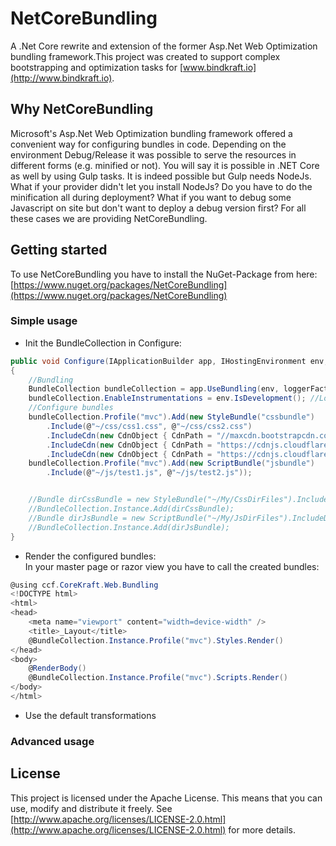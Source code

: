 <!--
    "key": "net-core-bundling",
    "title": "Net-Core-Bundling",
    "keywords":  [ "bundling", "optimization" ]
-->
# NetCoreBundling #
A .Net Core rewrite and extension of the former Asp.Net Web Optimization bundling framework.This project was created to support complex bootstrapping and optimization tasks for [www.bindkraft.io](http://www.bindkraft.io).

## Why NetCoreBundling ##
Microsoft's Asp.Net Web Optimization bundling framework offered a convenient way for configuring bundles in code. Depending on the environment Debug/Release it was possible to serve the resources in different forms (e.g. minified or not).
You will say it is possible in .NET Core as well by using Gulp tasks. It is indeed possible but Gulp needs NodeJs. What if your provider didn't let you install NodeJs? Do you have to do the minification all during deployment? What if you want to debug some Javascript on site but don't want to deploy a debug version first?
For all these cases we are providing NetCoreBundling.

## Getting started ##
To use NetCoreBundling you have to install the NuGet-Package from here: [https://www.nuget.org/packages/NetCoreBundling](https://www.nuget.org/packages/NetCoreBundling)

### Simple usage ###
- Init the BundleCollection in Configure:
```cs
public void Configure(IApplicationBuilder app, IHostingEnvironment env, ILoggerFactory loggerFactory, DiagnosticListener diagnosticListener)
{
	//Bundling
    BundleCollection bundleCollection = app.UseBundling(env, loggerFactory.CreateLogger("Bundling"), "res", _KraftGlobalConfigurationSettings.GeneralSettings.EnableOptimization);
    bundleCollection.EnableInstrumentations = env.IsDevelopment(); //Logging enabled
	//Configure bundles
	bundleCollection.Profile("mvc").Add(new StyleBundle("cssbundle")
        .Include(@"~/css/css1.css", @"~/css/css2.css")
        .IncludeCdn(new CdnObject { CdnPath = "//maxcdn.bootstrapcdn.com/bootstrap/3.3.7/css/bootstrap.min.css", Integrity = "sha384-BVYiiSIFeK1dGmJRAkycuHAHRg32OmUcww7on3RYdg4Va+PmSTsz/K68vbdEjh4u", Crossorigin = "anonymous" })
        .IncludeCdn(new CdnObject { CdnPath = "https://cdnjs.cloudflare.com/ajax/libs/typicons/2.0.9/typicons.css" })
        .IncludeCdn(new CdnObject { CdnPath = "https://cdnjs.cloudflare.com/ajax/libs/typicons/2.0.9/typicons.woff" }));
    bundleCollection.Profile("mvc").Add(new ScriptBundle("jsbundle")
        .Include(@"~/js/test1.js", @"~/js/test2.js"));


    //Bundle dirCssBundle = new StyleBundle("~/My/CssDirFiles").IncludeDirectory("/css", "*.css", true);
    //BundleCollection.Instance.Add(dirCssBundle);
    //Bundle dirJsBundle = new ScriptBundle("~/My/JsDirFiles").IncludeDirectory("/js", "*.js", true);
    //BundleCollection.Instance.Add(dirJsBundle);
}
```

- Render the configured bundles:  
In your master page or razor view you have to call the created bundles:
```cs
@using ccf.CoreKraft.Web.Bundling
<!DOCTYPE html>
<html>
<head>
    <meta name="viewport" content="width=device-width" />
    <title>_Layout</title>    
    @BundleCollection.Instance.Profile("mvc").Styles.Render()
</head>
<body>
    @RenderBody()   
    @BundleCollection.Instance.Profile("mvc").Scripts.Render()
</body>
</html>
```
- Use the default transformations

### Advanced usage ###

## License ##
This project is licensed under the Apache License. This means that you can use, modify and distribute it freely. See [http://www.apache.org/licenses/LICENSE-2.0.html](http://www.apache.org/licenses/LICENSE-2.0.html) for more details.